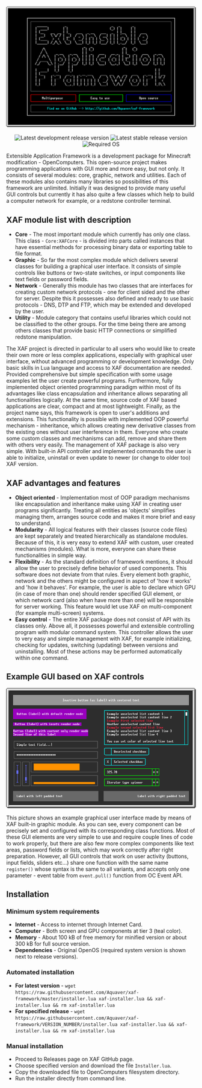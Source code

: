 <p align="center">
  <img alt="XAF Logo" src="https://raw.githubusercontent.com/Aquaver/xaf-framework/master/assets/logo.png"><br><br>
  <img alt="Latest development release version" src="https://img.shields.io/badge/latest_development_release-1.0.0-orange.svg">
  <img alt="Latest stable release version" src="https://img.shields.io/badge/latest_stable_release-1.0.0-brightgreen.svg">
  <img alt="Required OS" src="https://img.shields.io/badge/required_OS-OpenOS_1.7-blue.svg">
</p>

Extensible Application Framework is a development package for Minecraft modification - OpenComputers. This open-source project makes programming applications with GUI more and more easy, but not only. It consists of several modules: core, graphic, network and utilities. Each of these modules also contains many libraries so possibilities of this framework are unlimited. Initially it was designed to provide many useful GUI controls but currently it has also quite a few classes which help to build a computer network for example, or a redstone controller terminal.

## XAF module list with description

* **Core** - The most important module which currently has only one class. This class - `Core:XAFCore` - is divided into parts called instances that have essential methods for processing binary data or exporting table to file format.
* **Graphic** - So far the most complex module which delivers several classes for building a graphical user interface. It consists of simple controls like buttons or two-state switches, or input components like text fields or password fields.
* **Network** - Generally this module has two classes that are interfaces for creating custom network protocols - one for client sided and the other for server. Despite this it possesses also defined and ready to use basic protocols - DNS, DTP and FTP, which may be extended and developed by the user.
* **Utility** - Module category that contains useful libraries which could not be classified to the other groups. For the time being there are among others classes that provide basic HTTP connections or simplified redstone manipulation.

The XAF project is directed in particular to all users who would like to create their own more or less complex applications, especially with graphical user interface, without advanced programming or development knowledge. Only basic skills in Lua language and access to XAF documentation are needed. Provided comprehensive but simple specification with some usage examples let the user create powerful programs. Furthermore, fully implemented object oriented programming paradigm within most of its advantages like class encapsulation and inheritance allows separating all functionalities logically. At the same time, source code of XAF based applications are clear, compact and at most lightweight. Finally, as the project name says, this framework is open to user's additions and extensions. This functionality is possible with implemented OOP powerful mechanism - inheritance, which allows creating new derivative classes from the existing ones without user interference in them. Everyone who create some custom classes and mechanisms can add, remove and share them with others very easily. The management of XAF package is also very simple. With built-in API controller and implemented commands the user is able to initialize, uninstall or even update to newer (or change to older too) XAF version.

## XAF advantages and features

* **Object oriented** - Implementation most of OOP paradigm mechanisms like encapsulation and inheritance make using XAF in creating user programs significantly. Treating all entities as 'objects' simplifies managing them, arranges source code and makes it more brief and easy to understand.
* **Modularity** - All logical features with their classes (source code files) are kept separately and treated hierarchically as standalone modules. Because of this, it is very easy to extend XAF with custom, user created mechanisms (modules). What is more, everyone can share these functionalities in simple way.
* **Flexibility** - As the standard definition of framework mentions, it should allow the user to precisely define behavior of used components. This software does not deviate from that rules. Every element both graphic, network and the others might be configured in aspect of 'how it works' and 'how it behaves'. For example, the user is able to declare which GPU (in case of more than one) should render specified GUI element, or which network card (also when have more than one) will be responsible for server working. This feature would let use XAF on multi-component (for example multi-screen) systems.
* **Easy control** - The entire XAF package does not consist of API with its classes only. Above all, it possesses powerful and extensible controlling program with modular command system. This controller allows the user to very easy and simple management with XAF, for example initializing, checking for updates, switching (updating) between versions and uninstalling. Most of these actions may be performed automatically within one command.

## Example GUI based on XAF controls

<p align="center">
  <img alt="Example GUI" src="https://raw.githubusercontent.com/Aquaver/xaf-framework/master/assets/example.png">
</p>

This picture shows an example graphical user interface made by means of XAF built-in graphic module. As you can see, every component can be precisely set and configured with its corresponding class functions. Most of these GUI elements are very simple to use and require couple lines of code to work properly, but there are also few more complex components like text areas, password fields or lists, which may work correctly after right preparation. However, all GUI controls that work on user activity (buttons, input fields, sliders etc...) share one function with the same name `register()` whose syntax is the same to all variants, and accepts only one parameter - event table from `event.pull()` function from OC Event API.

## Installation

### Minimum system requirements

* **Internet** - Access to internet through Internet Card.
* **Computer** - Both screen and GPU components at tier 3 (teal color).
* **Memory** - About 100 kB of free memory for minified version or about 300 kB for full source version.
* **Dependencies** - Original OpenOS (required system version is shown next to release versions).

### Automated installation

* **For latest version** - `wget https://raw.githubusercontent.com/Aquaver/xaf-framework/master/installer.lua xaf-installer.lua && xaf-installer.lua && rm xaf-installer.lua`
* **For specified release** - `wget https://raw.githubusercontent.com/Aquaver/xaf-framework/VERSION_NUMBER/installer.lua xaf-installer.lua && xaf-installer.lua && rm xaf-installer.lua`

### Manual installation

* Proceed to Releases page on XAF GitHub page.
* Choose specified version and download the file `Installer.lua`.
* Copy the downloaded file to OpenComputers filesystem directory.
* Run the installer directly from command line.

